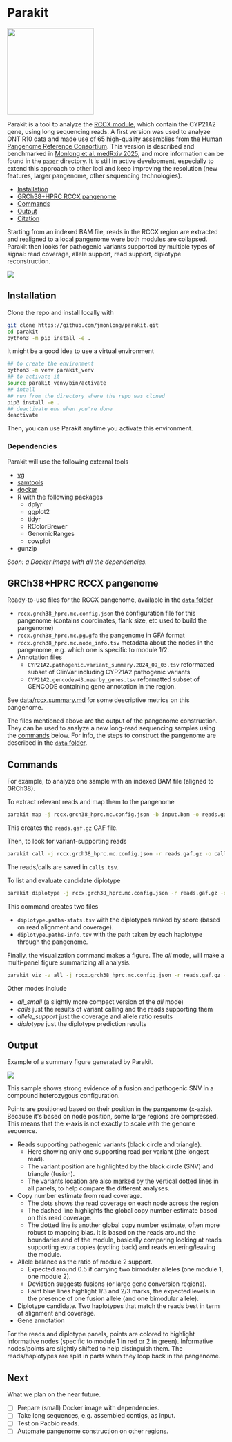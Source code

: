 # Parakit

<img src="parakit.logo.svg" width="200">

Parakit is a tool to analyze the [RCCX module](https://en.wikipedia.org/wiki/RCCX), which contain the CYP21A2 gene, using long sequencing reads. 
A first version was used to analyze ONT R10 data and made use of 65 high-quality assemblies from the [Human Pangenome Reference Consortium](https://humanpangenome.org/). 
This version is described and benchmarked in [Monlong et al. medRxiv 2025](https://www.medrxiv.org/), and more information can be found in the [`paper`](paper) directory.
It is still in active development, especially to extend this approach to other loci and keep improving the resolution (new features, larger pangenome, other sequencing technologies).

- [Installation](#installation)
- [GRCh38+HPRC RCCX pangenome](#GRCh38-HPRC-RCCX-pangenome)
- [Commands](#commands)
- [Output](#output)
- [Citation](#citation)

Starting from an indexed BAM file, reads in the RCCX region are extracted and realigned to a local pangenome were both modules are collapsed.
Parakit then looks for pathogenic variants supported by multiple types of signal: read coverage, allele support, read support, diplotype reconstruction. 

![](docs/imgs/overview.png)

## Installation

Clone the repo and install locally with

```sh
git clone https://github.com/jmonlong/parakit.git
cd parakit
python3 -m pip install -e .
```

It might be a good idea to use a virtual environment

```sh
## to create the environment
python3 -m venv parakit_venv
## to activate it
source parakit_venv/bin/activate
## intall
## run from the directory where the repo was cloned
pip3 install -e .
## deactivate env when you're done
deactivate
```

Then, you can use Parakit anytime you activate this environment.

### Dependencies

Parakit will use the following external tools

- [vg](https://github.com/vgteam/vg)
- [samtools](https://samtools.github.io/)
- [docker](https://docs.docker.com/engine/install/)
- R with the following packages
    - dplyr
    - ggplot2
    - tidyr
    - RColorBrewer
    - GenomicRanges
    - cowplot
- gunzip

*Soon: a Docker image with all the dependencies.*

## GRCh38+HPRC RCCX pangenome

Ready-to-use files for the RCCX pangenome, available in the [`data` folder](data)

- `rccx.grch38_hprc.mc.config.json` the configuration file for this pangenome (contains coordinates, flank size, etc used to build the pangenome)
- `rccx.grch38_hprc.mc.pg.gfa` the pangenome in GFA format
- `rccx.grch38_hprc.mc.node_info.tsv` metadata about the nodes in the pangenome, e.g. which one is specific to module 1/2.
- Annotation files
    - `CYP21A2.pathogenic.variant_summary.2024_09_03.tsv` reformatted subset of ClinVar including CYP21A2 pathogenic variants
    - `CYP21A2.gencodev43.nearby_genes.tsv` reformatted subset of GENCODE containing gene annotation in the region.

See [data/rccx.summary.md](data/rccx.summary.md) for some descriptive metrics on this pangenome.

The files mentioned above are the output of the pangenome construction.
They can be used to analyze a new long-read sequencing samples using the [commands](#commands) below.
For info, the steps to construct the pangenome are described in the [`data` folder](data).

## Commands

For example, to analyze one sample with an indexed BAM file (aligned to GRCh38).

To extract relevant reads and map them to the pangenome

```bash
parakit map -j rccx.grch38_hprc.mc.config.json -b input.bam -o reads.gaf.gz
```

This creates the `reads.gaf.gz` GAF file.

Then, to look for variant-supporting reads

```bash
parakit call -j rccx.grch38_hprc.mc.config.json -r reads.gaf.gz -o calls.tsv
```

The reads/calls are saved in `calls.tsv`.

To list and evaluate candidate diplotype

```bash
parakit diplotype -j rccx.grch38_hprc.mc.config.json -r reads.gaf.gz -o diplotype
```

This command creates two files

- `diplotype.paths-stats.tsv` with the diplotypes ranked by score (based on read alignment and coverage).
- `diplotype.paths-info.tsv` with the path taken by each haplotype through the pangenome.

Finally, the visualization command makes a figure. 
The *all* mode, will make a multi-panel figure summarizing all analysis.

```bash
parakit viz -v all -j rccx.grch38_hprc.mc.config.json -r reads.gaf.gz -c calls.tsv -d diplotype.paths-stats.tsv -p diplotype.paths-info.tsv -o parakit.out.pdf
```

Other modes include

- *all_small* (a slightly more compact version of the *all* mode)
- *calls* just the results of variant calling and the reads supporting them
- *allele_support* just the coverage and allele ratio results
- *diplotype* just the diplotype prediction results

## Output

Example of a summary figure generated by Parakit.

![](example.summary.graph.jpg)

This sample shows strong evidence of a fusion and pathogenic SNV in a compound heterozygous configuration.

Points are positioned based on their position in the pangenome (x-axis). 
Because it's based on node position, some large regions are compressed.
This means that the x-axis is not exactly to scale with the genome sequence.

- Reads supporting pathogenic variants (black circle and triangle).
    - Here showing only one supporting read per variant (the longest read).
    - The variant position are highlighted by the black circle (SNV) and triangle (fusion).
    - The variants location are also marked by the vertical dotted lines in all panels, to help compare the different analyses.
- Copy number estimate from read coverage.
    - The dots shows the read coverage on each node across the region
    - The dashed line highlights the global copy number estimate based on this read coverage.
    - The dotted line is another global copy number estimate, often more robust to mapping bias. It is based on the reads around the boundaries and of the module, basically comparing looking at reads supporting extra copies (cycling back) and reads entering/leaving the module.
- Allele balance as the ratio of module 2 support. 
    - Expected around 0.5 if carrying two bimodular alleles (one module 1, one module 2). 
    - Deviation suggests fusions (or large gene conversion regions).
    - Faint blue lines highlight 1/3 and 2/3 marks, the expected levels in the presence of one fusion allele (and one bimodular allele).
- Diplotype candidate. Two haplotypes that match the reads best in term of alignment and coverage.
- Gene annotation

For the reads and diplotype panels, points are colored to highlight informative nodes (specific to module 1 in red or 2 in green).
Informative nodes/points are slightly shifted to help distinguish them.
The reads/haplotypes are split in parts when they loop back in the pangenome.

## Next

What we plan on the near future.

- [ ] Prepare (small) Docker image with dependencies.
- [ ] Take long sequences, e.g. assembled contigs, as input.
- [ ] Test on Pacbio reads.
- [ ] Automate pangenome construction on other regions. 
